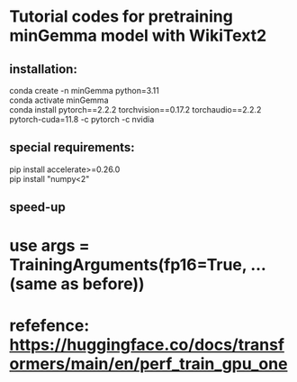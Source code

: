 # Tutorial codes for pretraining minGemma model with WikiText2

## installation:
conda create -n minGemma python=3.11  
conda activate minGemma  
conda install pytorch==2.2.2 torchvision==0.17.2 torchaudio==2.2.2 pytorch-cuda=11.8 -c pytorch -c nvidia  

## special requirements:
pip install accelerate>=0.26.0  
pip install "numpy<2"

## speed-up
# use args = TrainingArguments(fp16=True, ...(same as before))
# refefence: https://huggingface.co/docs/transformers/main/en/perf_train_gpu_one
